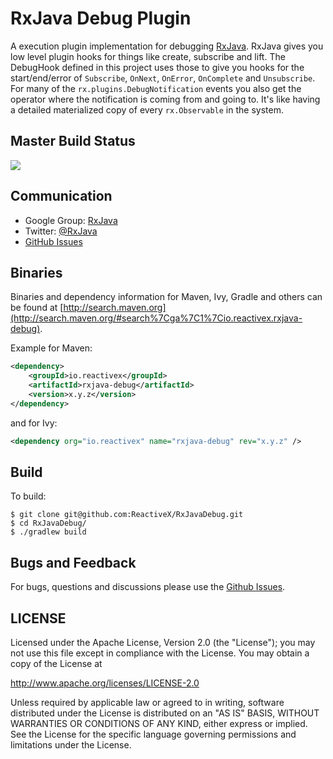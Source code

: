 # RxJava Debug Plugin

A execution plugin implementation for debugging [RxJava](https://github.com/ReactiveX/RxJava). RxJava gives you low level plugin hooks for things like create, subscribe and lift. The DebugHook defined in this project uses those to give you hooks for the start/end/error of `Subscribe`, `OnNext`, `OnError`, `OnComplete` and `Unsubscribe`. For many of the `rx.plugins.DebugNotification` events you also get the operator where the notification is coming from and going to. It's like having a detailed materialized copy of every `rx.Observable` in the system.

## Master Build Status

<a href='https://travis-ci.org/ReactiveX/RxJavaDebug/builds'><img src='https://travis-ci.org/ReactiveX/RxJavaDebug.svg?branch=0.x'></a>

## Communication

- Google Group: [RxJava](http://groups.google.com/d/forum/rxjava)
- Twitter: [@RxJava](http://twitter.com/RxJava)
- [GitHub Issues](https://github.com/ReactiveX/RxJavaDebug/issues)


## Binaries

Binaries and dependency information for Maven, Ivy, Gradle and others can be found at [http://search.maven.org](http://search.maven.org/#search%7Cga%7C1%7Cio.reactivex.rxjava-debug).

Example for Maven:

```xml
<dependency>
    <groupId>io.reactivex</groupId>
    <artifactId>rxjava-debug</artifactId>
    <version>x.y.z</version>
</dependency>
```
and for Ivy:

```xml
<dependency org="io.reactivex" name="rxjava-debug" rev="x.y.z" />
```

## Build

To build:

```
$ git clone git@github.com:ReactiveX/RxJavaDebug.git
$ cd RxJavaDebug/
$ ./gradlew build
```

## Bugs and Feedback

For bugs, questions and discussions please use the [Github Issues](https://github.com/ReactiveX/RxJavaDebug/issues).

 
## LICENSE

Licensed under the Apache License, Version 2.0 (the "License");
you may not use this file except in compliance with the License.
You may obtain a copy of the License at

<http://www.apache.org/licenses/LICENSE-2.0>

Unless required by applicable law or agreed to in writing, software
distributed under the License is distributed on an "AS IS" BASIS,
WITHOUT WARRANTIES OR CONDITIONS OF ANY KIND, either express or implied.
See the License for the specific language governing permissions and
limitations under the License.
